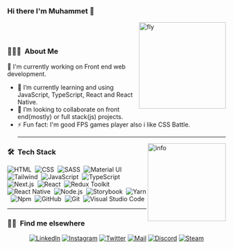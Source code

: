 ### Hi there I'm Muhammet 👋

<img alt="fly" src="https://images.unsplash.com/photo-1612525736240-3cb22fd26a32?ixlib=rb-1.2.1&ixid=MXwxMjA3fDB8MHxwaG90by1wYWdlfHx8fGVufDB8fHw%3D&auto=format&fit=crop&w=1500&q=80)" height="200em" align="right" /> </br></br>

### 👨🏻‍💻 &nbsp;About Me

🔭 I'm currently working on Front end web development.
  - 🌱 I’m currently learning and using JavaScript, TypeScript, React and React Native.
  - 👯 I’m looking to collaborate on front end(mostly) or full stack(js) projects.
  - ⚡ Fun fact: I'm good FPS games player also i like CSS Battle.<hr>

<img height="180em" alt="info" src="https://github-readme-stats-eight-theta.vercel.app/api/top-langs/?username=muhammedakb&layout=compact&langs_count=8&theme=algolia" align="right"/>

### 🛠 &nbsp;Tech Stack
![HTML](https://img.shields.io/badge/HTML5-E34F26?style=for-the-badge&logo=html5&logoColor=white)&nbsp;
![CSS](https://img.shields.io/badge/CSS3-1572B6?style=for-the-badge&logo=css3&logoColor=white)&nbsp;
![SASS](https://img.shields.io/badge/Sass-CC6699?style=for-the-badge&logo=sass&logoColor=white)&nbsp;
![Material UI](https://img.shields.io/badge/Mui-017EFF?style=for-the-badge&logo=mui&logoColor=white)&nbsp;
![Tailwind](https://img.shields.io/badge/tailwind-38BDF8?style=for-the-badge&logo=tailwindcss&logoColor=white)&nbsp;
![JavaScript](https://img.shields.io/badge/JavaScript-F7DF1E?style=for-the-badge&logo=javascript&logoColor=black)&nbsp;
![TypeScript](https://img.shields.io/badge/TypeScript-2E74C0?style=for-the-badge&logo=typescript&logoColor=white)&nbsp;
![Next.js](https://img.shields.io/badge/next.js-000?style=for-the-badge&logo=next.js)&nbsp;
![React](https://img.shields.io/badge/React-20232A?style=for-the-badge&logo=react&logoColor=61DAFB)&nbsp;
![Redux Toolkit](https://img.shields.io/badge/redux%20toolkit-000?style=for-the-badge&logo=redux&logoColor=BA8FFF)&nbsp;
![React Native](https://img.shields.io/badge/React%20Native-20232A?style=for-the-badge&logo=react&logoColor=61DAFB)&nbsp;
![Node.js](https://img.shields.io/badge/Node.js-43853D?style=for-the-badge&logo=node.js&logoColor=white)&nbsp;
![Storybook](https://img.shields.io/badge/storybook-fff?style=for-the-badge&logo=storybook)&nbsp;
![Yarn](https://img.shields.io/badge/Yarn-2C8EBB?style=for-the-badge&logo=yarn&logoColor=white)&nbsp;
![Npm](https://img.shields.io/badge/npm-white?style=for-the-badge&logo=npm&logoColor=white)&nbsp;
![GitHub](https://img.shields.io/badge/GitHub-100000?style=for-the-badge&logo=github&logoColor=white)&nbsp;
![Git](https://img.shields.io/badge/-Git-05122A?style=for-the-badge&logo=git)&nbsp;
![Visual Studio Code](https://img.shields.io/badge/-VS%20Code-05122A?style=for-the-badge&logo=visual-studio-code&logoColor=007ACC)&nbsp;<hr>


### 🤝🏻 &nbsp;Find me elsewhere 
<div align="center">
<a href="https://www.linkedin.com/in/muhammet-akbulut/" target="_blank"><img src="https://img.shields.io/badge/LinkedIn-0077B5?style=for-the-badge&logo=linkedin&logoColor=white" alt="LinkedIn"></a>
<a href="https://instagram.com/muhammedakb" target="_blank"><img src="https://img.shields.io/badge/Instagram-E4405F?style=for-the-badge&logo=instagram&logoColor=white" alt="Instagram"></a>
<a href="https://twitter.com/muhammedakb" target="_blank"><img src="https://img.shields.io/badge/Twitter-1DA1F2?style=for-the-badge&logo=twitter&logoColor=white" alt="Twitter"></a>
<a href="mailto:muhammet.akbulut.dev@gmail.com" target="_blank"><img src="https://img.shields.io/badge/Gmail-D14836?style=for-the-badge&logo=gmail&logoColor=white" alt="Mail"></a>
<a href="https://discord.gg/Vvcg95zBjr" target="_blank"><img src="https://img.shields.io/badge/M4l4kl1-7289DA?style=for-the-badge&logo=discord&logoColor=white" alt="Discord"></a>
<a href="https://steamcommunity.com/profiles/76561198353184705" target="_blank"><img src="https://img.shields.io/badge/M4l4kl1-000000?style=for-the-badge&logo=steam&logoColor=white" alt="Steam"></a>
</div>

